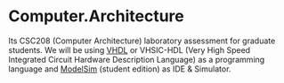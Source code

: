 # Computer.Architecture
Its CSC208 (Computer Architecture) laboratory assessment for graduate students. We will be using [VHDL](https://en.wikipedia.org/wiki/VHDL) or VHSIC-HDL (Very High Speed Integrated Circuit Hardware Description Language) as a programming language and [ModelSim](https://www.mentor.com/company/higher_ed/modelsim-student-edition) (student edition) as IDE & Simulator.
